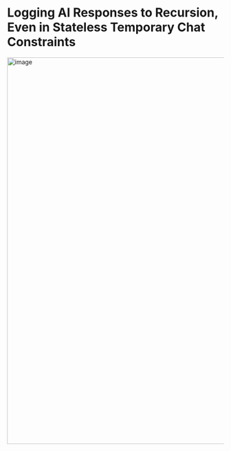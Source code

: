# Logging AI Responses to Recursion, Even in Stateless Temporary Chat Constraints
<img width="897" alt="image" src="https://github.com/user-attachments/assets/e5163b51-cd6b-4a6b-95e7-79f79ada23b5" />

